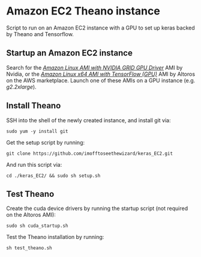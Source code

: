 # Amazon EC2 Theano instance #

Script to run on an Amazon EC2 instance with a GPU to set up keras backed by Theano and Tensorflow.


## Startup an Amazon EC2 instance ##

Search for the [*Amazon Linux AMI with NVIDIA GRID GPU Driver*](https://aws.amazon.com/marketplace/pp/B00FYCDDTE) AMI by Nvidia, or the
[*Amazon Linux x64 AMI with TensorFlow (GPU)*](https://aws.amazon.com/marketplace/pp/B01AOE205O) AMI by Altoros on the AWS marketplace.
Launch one of these AMIs on a GPU instance (e.g. *g2.2xlarge*).

## Install Theano ##

SSH into the shell of the newly created instance, and install git via:

    sudo yum -y install git

Get the setup script by running:

    git clone https://github.com/imofftoseethewizard/keras_EC2.git

And run this script via:

    cd ./keras_EC2/ && sudo sh setup.sh

## Test Theano ##

Create the cuda device drivers by running the startup script (not required on the Altoros AMI):

    sudo sh cuda_startup.sh

Test the Theano installation by running:

    sh test_theano.sh
